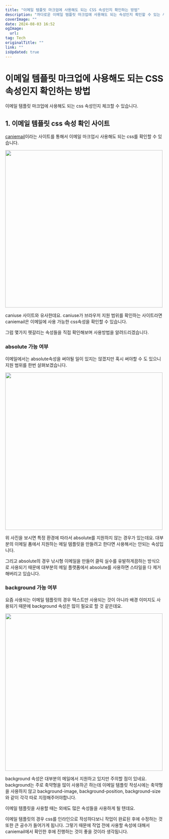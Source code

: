 ```yaml
---
title: "이메일 템플릿 마크업에 사용해도 되는 CSS 속성인지 확인하는 방법"
description: "까다로운 이메일 템플릿 마크업에 사용해도 되는 속성인지 확인할 수 있는 사이트를 소개합니다"
coverImage: ""
date: 2024-08-03 16:52
ogImage:
  url:
tag: Tech
originalTitle: ""
link: ""
isUpdated: true
---
```


# 이메일 템플릿 마크업에 사용해도 되는 CSS 속성인지 확인하는 방법

이메일 템플릿 마크업에 사용해도 되는 css 속성인지 체크할 수 있습니다.

## 1. 이메일 템플릿 css 속성 확인 사이트

[caniemail](https://www.caniemail.com/)이라는 사이트를 통해서 이메일 마크업시 사용해도 되는 css를 확인할 수 있습니다.

<img src="./img/2022-12-22-이메일-템플릿-마크업에-사용해도-되는-CSS-속성인지-확인하는-방법-1.png" width="500" />

<!-- seedividend - 사각형 -->

<ins class="adsbygoogle"
     style="display:block"
     data-ad-client="ca-pub-4877378276818686"
     data-ad-slot="1898504329"
     data-ad-format="auto"
     data-full-width-responsive="true"></ins>

<script>
     (adsbygoogle = window.adsbygoogle || []).push({});
</script>

caniuse 사이트와 유사한데요. caniuse가 브라우저 지원 범위를 확인하는 사이트라면
caniemail은 이메일에 사용 가능한 css속성을 확인할 수 있습니다.

그럼 몇가지 헷갈리는 속성들을 직접 확인해보며 사용방법을 알려드리겠습니다.

### absolute 가능 여부

이메일에서는 absolute속성을 써야될 일이 있지는 않겠지만 혹시 써야할 수 도 있으니
지원 범위를 한번 살펴보겠습니다.

<img src="./img/2022-12-22-이메일-템플릿-마크업에-사용해도-되는-CSS-속성인지-확인하는-방법-2.png" width="500" />

<!-- seedividend - 사각형 -->

<ins class="adsbygoogle"
     style="display:block"
     data-ad-client="ca-pub-4877378276818686"
     data-ad-slot="1898504329"
     data-ad-format="auto"
     data-full-width-responsive="true"></ins>

<script>
     (adsbygoogle = window.adsbygoogle || []).push({});
</script>

위 사진을 보시면 특정 환경에 따라서 absolute를 지원하지 않는 경우가 있는데요.
대부분의 이메일 폼에서 지원하는 메일 템플릿을 만들려고 한다면 사용해서는 안되는 속성입니다.

그리고 absolute의 경우 낚시형 이메일을 만들어 클릭 실수를 유발하게끔하는 방식으로 사용되기 때문에
대부분의 메일 플랫폼에서 absolute를 사용하면 스타일을 다 제거해버리고 있습니다.

### background 가능 여부

요즘 사용되는 이메일 템플릿의 경우 텍스트만 사용되는 것이 아니라 배경 이미지도 사용되기 때문에
background 속성은 많이 필요로 할 것 같은데요.

<img src="./img/2022-12-22-이메일-템플릿-마크업에-사용해도-되는-CSS-속성인지-확인하는-방법-3.png" width="500" />

<!-- seedividend - 사각형 -->

<ins class="adsbygoogle"
     style="display:block"
     data-ad-client="ca-pub-4877378276818686"
     data-ad-slot="1898504329"
     data-ad-format="auto"
     data-full-width-responsive="true"></ins>

<script>
     (adsbygoogle = window.adsbygoogle || []).push({});
</script>

background 속성은 대부분의 메일에서 지원하고 있지만 주의할 점이 있네요.
background는 주로 축약형을 많이 사용하곤 하는데 이메일 템플릿 작성시에는
축약형을 사용하지 않고 background-image, background-position, background-size와 같이 각각 따로 지정해주어야합니다.

이메일 템플릿을 사용할 때는 외에도 많은 속성들을 사용하게 될 텐데요.

이메일 템플릿의 경우 css를 인라인으로 작성하다보니 작업이 완료된 후에 수정하는 것 또한 큰 공수가 들어가게 됩니다.
그렇기 때문에 작업 전에 사용할 속성에 대해서 caniemail에서 확인한 후에 진행하는 것이 좋을 것이라 생각됩니다.

